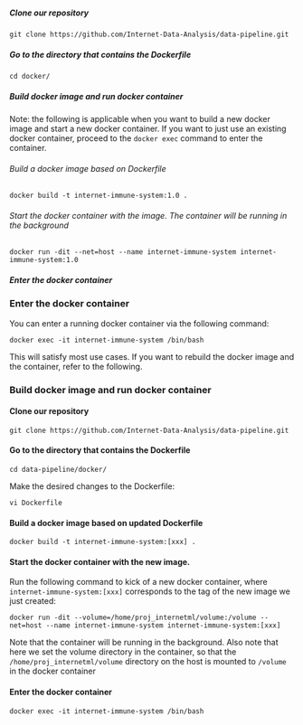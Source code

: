 ##### Clone our repository
`git clone https://github.com/Internet-Data-Analysis/data-pipeline.git`

##### Go to the directory that contains the Dockerfile
`cd docker/` 

##### Build docker image and run docker container

Note: the following is applicable when you want to build a new docker image and start a new docker container. If you want to just use an existing docker container, proceed to the `docker exec` command to enter the container. 

###### Build a docker image based on Dockerfile
`docker build -t internet-immune-system:1.0 .`

###### Start the docker container with the image. The container will be running in the background
`docker run -dit --net=host --name internet-immune-system internet-immune-system:1.0` 

##### Enter the docker container
### Enter the docker container
You can enter a running docker container via the following command:

`docker exec -it internet-immune-system /bin/bash`

This will satisfy most use cases. If you want to rebuild the docker image and the container, refer to the following.

### Build docker image and run docker container 

#### Clone our repository
`git clone https://github.com/Internet-Data-Analysis/data-pipeline.git`

#### Go to the directory that contains the Dockerfile
`cd data-pipeline/docker/` 

Make the desired changes to the Dockerfile:

`vi Dockerfile`

#### Build a docker image based on updated Dockerfile
`docker build -t internet-immune-system:[xxx] .`

#### Start the docker container with the new image.
Run the following command to kick of a new docker container, where `internet-immune-system:[xxx]` corresponds to the tag of the new image we just created:

`docker run -dit --volume=/home/proj_internetml/volume:/volume --net=host --name internet-immune-system internet-immune-system:[xxx]` 

Note that the container will be running in the background. Also note that here we set the volume directory in the container, so that the `/home/proj_internetml/volume` directory on the host is mounted to `/volume` in the docker container 

#### Enter the docker container

`docker exec -it internet-immune-system /bin/bash`
